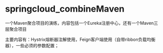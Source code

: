 # springcloud_combineMaven
一个Maven聚合项目的演练，内容包括一个Eureka注册中心，还有一个Maven三层聚合项目

主要内容有：Hystrix熔断器注解使用，Feign客户端使用（自带ribbon负载均衡器），一些必须的参数配置；
